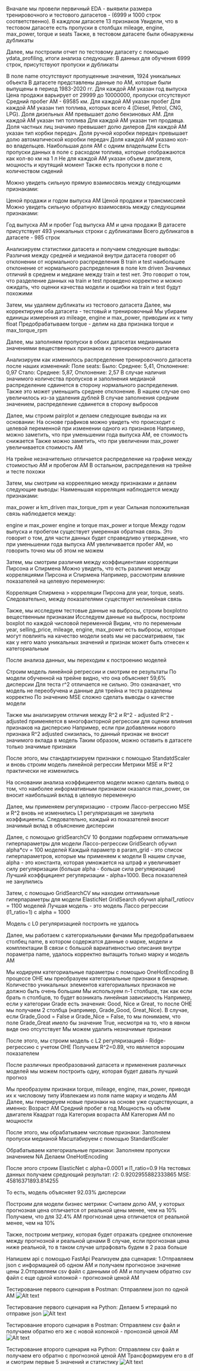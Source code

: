 Вначале мы провели первичный EDA - выявили размера тренировочного и тестового датасетов - (6999 и 1000 строк соответственно). В каждлом датасете 13 
признаков
Увидели, что в тестовом датасете есть пропуски в столбцах mileage, engine, max_power, torque и seats
Также, в тестовом датасете были обнаружены дубликаты

Далее, мы построили отчет по тестовому датасету с помощью ydata_profiling, итоги анализа следующие:
В данных для обучения 6999 строк, присутствуют пропуски и дубликаты

В поле name отсутствуют пропущенные значения, 1924 уникальных объекта
В датасете представлены данные по АМ, которые были выпущены в период 1983-2020 гг. Для каждой АМ указан год выпуска
Цена продажи варьирует от 29999 до 10000000, пропуски отсутствуют
Средний пробег АМ - 69585 км. Для каждой АМ указан пробег
Для каждой АМ указан тип топлива, которых всего 4 (Diesel, Petrol, CNG, LPG). Доля дизельных АМ превышает долю бензиновых АМ. Для каждой АМ указан тип 
топлива
Для каждой АМ указан тип продавца. Доля частных лиц значимо превышает долю дилеров
Для каждой АМ указан тип корбки передач. Доля ручной коробки передач превышает долю автоматической коробки передач
Доля каждой АМ указано кол-во владельцев. Наибольшая доля АМ с одним владельцем
Есть пропуски данных в поле с расходом топлива, которые отображаются как кол-во км на 1 л
Не для каждой АМ указан объем двигателя, мощность и крутящий момент
Также есть пропуски в поле с количеством сидений

Можно увидеть сильную прямую взаимосвязь между следующими признаками:

Ценой продажи и годом выпуска АМ
Ценой продажи и трансмиссией
Можно увидеть сильную обратную взаимосвязь между следующими признаками:

Год выпуска АМ и пробег
Год выпуска АМ и цена продажи
В датасете присутствует 493 уникальных строки с дубликатами
Всего дубликатов в датасете - 985 строк

Анализируем статистики датасета и получаем следующие выводы:
Различия между средней и медианой внутри датасета говорят об отклонении от нормального распределения
В train и test наибольшее отклонение от нормального распределения в поле km driven
Значимых отличий в среднем и медиане между train и test нет. Это говорит о том, что разделение данных на train и test проведено корректно и можно 
ожидать, что оценки качества модели и ошибки на train и test будут похожими

Затем, мы удаляем дубликаты из тестового датасета
Далее, мы корректируем оба датасета - тестовый и тренировочный
Мы убираем единицы измерения из mileage, engine и max_power, приводим их к типу float
Предобрабатываем torque - делим на два признака torque и max_torque_rpm

Далее, мы заполняем пропуски в обоих датасетах медианными значениями вещественных признаков из тренировочного датасета

Анализируем как изменилось распределение тренировочного датасета после наших изменений:
Поле seats:
Было: Среднее: 5,41, Отклонение: 0,97
Стало: Среднее: 5,87, Отклонение: 2,57
В случае наличия значимого количества пропусков и заполнения медианой распределение сдвинется в сторону нормального распределения. Также это может 
уменьшить среднее отклонение. В нашем случае оно увеличилось из-за удаления дублей
В случае заполнения средним значением, распределение сдвинется в сторону выбросов

Далее, мы строим pairplot и делаем следующие выводы на их основании:
На основе графиков можно увидеть что происходит с целевой переменной при изменении одного из признаков
Например, можно заметить, что при уменьшении года выпуска АМ, ее стоимость снижается
Также можно заметить, что при увеличении max_power увеличивается стоимость АМ

На трейне незначительно отличается распределение на графике между стоимостью АМ и пробегом АМ
В остальном, распределения на трейне и тесте похожи

Затем, мы смотрим на коррееляцию между признаками и делаем следующие выводы:
Наименьшая корреляция наблюдается между признаками:

max_power и km_driven
max_torque_rpm и year
Сильная положительная связь наблюдается между:

engine и max_power
engine и torque
max_power и torque
Между годом выпуска и пробегом существует умеренная обратная связь. Это говорит о том, для части данных будет справедливо утверждение, что при 
уменьшении года выпуска АМ увеличивается пробег АМ, но говорить точно мы об этом не можем

Затем, мы смотрим различия между коэффициентами корреляции Пирсона и Спирмена
Можно увидеть, что есть различия между корреляциями Пирсона и Спирмена
Например, рассмотрим влияние показателей на целевую переменную:

Корреляция Спирмена > корреляции Пирсона для year, torque, seats. Следовательно, между показателями существует нелинейная связь

Также, мы исследуем тестовые данные на выбросы, строим boxplotпо вещественным признакам
Исследуем данные на выбросы, построим boxplot по каждой числовой переменной
Видим, что по переменым year, selling_price, mileage, engine, max_power есть выбросы, которые могут повлиять на качество модели
seats мы не рассматриваем, так как у него мало уникальных значений и признак может быть отнесен к категориальным

После анализа данных, мы переходим к построению моделей

Строим модель линейной регрессии и смотрим ее результаты
По модели обученной на трейне видно, что она объясняет 59,6% дисперсии
Для теста r^2 отличается не сильно. Это ознаначает, что модель не переобучена и данные для трейна и теста разделены корректно
По значению MSE сложно сделать выводы о качестве модели

Также мы анализируем отличия между R^2 и R^2 - adjusted
R^2 - adjusted применяется в многофакторной регрессии для оценки влияния признаков на дисперсию
Например, если при добавлении нового признака R^2 adjusted снизилась, то данный признак не вносит значимого вклада в модель
Таким образом, можно оставить в датасете только значимые признаки

После этого, мы стандартизируем признаки с помощью StandatdScaler и вновь строим модель линейной регрессии
Метрики MSE и R^2 практически не изменились

На основании анализа коэффициентов модели можно сделать вывод о том, что наиболее информативным признаком оказался max_power, он вносит наибольший вклад 
в целевую переменную

Далее, мы применяем регуляризацию - строим Лассо-регрессию
MSE и R^2 вновь не изменились
L1 регуляризация не занулила коэффициенты. Следовательно, каждый из показателей вносит значимый вклад в объяснение дисперсии

Далее, с помощью gridSearchCV 10 фолдами подбираем оптимальные гиперпараметры для модели Лассо-регрессии
GridSearch обучил alpha*cv = 100 моделей
Каждый параметр в param_grid - это список гиперпараметров, которые мы применяем к модели
В нашем случае, alpha - это константа, которая умножается на штраф и увеличивает силу регуляризации (больше alpha - больше сила регуляризации)
Лучший коэффцициент регуляризации - alpha=1000. Веса показателей не занулились

Затем, с помощью GridSearchCV мы находим оптимальные гиперпараметры для модели ElasticNet
GridSearch обучил alpha*l1_ratio*cv = 1100 моделей
Лучшая модель - это модель Лассо регрессии (l1_ratio=1) с alpha = 1000

Модель с L0 регуляризацией построить не удалось

Далее, мы работаем с категориальными фичами
Мы предобрабатываем столбец name, в котором содержатся данные о марке, модели и комплектации
В связи с большой вариативностью описания внутри пораметра name, удалось корректно вытащить только марку и модель АМ

Мы кодируем категориальные параметры с помощью OneHotEncoding
В процессе OHE мы преобразуем категориальные признаки в бинарные. Количество уникальных элементов категориальных признаков не должно быть очень большим
Мы используем n-1 столбцов, так как если брать n столбцов, то будет возникать линейная зависимость
Например, если у категории Grade есть значения: Good, Nice и Great, то после OHE мы получаем 2 столбца (например, Grade_Good, Great_Nice). В случае, 
если Grade_Good = False и Grade_Nice = False, то мы понимаем, что поле Grade_Great имело бы значение True, несмотря на то, что в явном виде оно 
отсутствует
Мы можем удалить незначимые признаки

После этого, мы строим модель с L2 регуляризацией - Ridge-регрессию с учетом OHE
Получаем R^2=0.89, что является хорошим показателем

После различных преобразований датасета и применения различных моделей мы можем построить одну, которая будет давать лучший прогноз

Мы преобразуем признаки torque, mileage, engine, max_power, приводя их к числовому типу
Извлекаем из поля name марку и модель АМ
Далее, мы генерируем новые признаки на основе уже существующих, а именно:
Возраст АМ
Средний пробег в год
Мощность на объем двигателя
Квадрат года
Категория возраста АМ
Категория АМ по мощности

После этого, мы обрабатываем числовые признаки:
Заполняем пропуски медианой
Масштабируем с помощью StandardScaler

Обрабатываем категориальные признаки:
Заполняем пропуски значением NA
Делаем OneHotEncoding

После этого строим ElasticNet с alpha=0.0001 и l1_ratio=0.9
На тестовых данных получаем средующий результат:
r2: 0.9202955882333865
MSE: 45816371893.814255

То есть, модель объясняет 92.03% дисперсии

Построим для модели бизнес метрики:
Считаем долю АМ, у которых прогнозная цена отличается от реальной цены менее, чем на 10%
Получаем, что для 32.4% АМ прогнозная цена отличается от реальной менее, чем на 10%

Также, построим метрику, которая будет отражать среднее отклонение между прогнозной и реальной ценами
В случае, если прогнозная цена ниже реальной, то в таком случае штрафовать будем в 2 раза больше

Напишем api с помощью FastApi
Реализуем два сценария:
1.Отправляем json с информацией об одном АМ и получаем прогнозное значение цены
2.Отправляем csv файл с данными об АМ и получаем обратно csv файл с еще одной колонкой - прогнозной ценой АМ

Тестирование первого сценария в Postman:
Отправляем json по одной АМ
![Alt text](https://github.com/IvanMakhrov/ML_HW1/blob/c96ccb6632e4f98ae811a5ce52c21862ce724fc5/images/predict_item_postman.png?raw=true)

Тестирование первого сценария на Python:
Делаем 5 итераций по отправке json
![Alt text](https://github.com/IvanMakhrov/ML_HW1/blob/main/images/predict_item_python.png?raw=true)

Тестирование второго сценария в Postman:
Отправляем csv файл и получаем обратно его же с новой колонкой - пронозной ценой АМ
![Alt text](https://github.com/IvanMakhrov/ML_HW1/blob/main/images/predict_items_postman.png?raw=true)

Тестирование второго сценария на Python:
Отправляем csv файл и получаем его обратно с прогнозной ценой АМ
Трансформируем его в df и смотрим первые 5 значений и статистику
![Alt text](https://github.com/IvanMakhrov/ML_HW1/blob/main/images/predict_items_python.png?raw=true)
